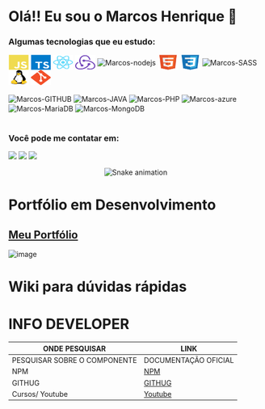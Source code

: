 # Olá!! Eu sou o Marcos Henrique 👋

<div align="left">
  <a href="https://github.com/marck0101">
     <!-- 
     <img height="200em" src="https://github-readme-stats.vercel.app/api/top-langs/?username=marck0101&theme=blue-green"/>
   
    <img height="150em" src="https://github-readme-stats.vercel.app/api?username=marck0101&count_private=true&include_all_commits=true&show_icons=true&theme=dracula&hide_border=false&show_owner=true"/>
    -->
   <!-- <img height="150em" src="https://github-readme-stats.vercel.app/api/top-langs/?username=marck0101&theme=dracula&hide_border=false&&layout=compact"/> -->
   
  </a>
</div>

<div style="display: inline_block">
<h3>Algumas tecnologias que eu estudo:</h3>
<img align="center" alt="Marcos-Js" height="30" width="40" src="https://raw.githubusercontent.com/devicons/devicon/master/icons/javascript/javascript-plain.svg">
<img align="center" alt="Marcos-Ts" height="30" width="40" src="https://raw.githubusercontent.com/devicons/devicon/master/icons/typescript/typescript-plain.svg">
<img align="center" alt="Marcos-React" height="30" width="40" src="https://raw.githubusercontent.com/devicons/devicon/master/icons/react/react-original.svg">
<img align="center" alt="Marcos-Redux" height="30" width="40" src="https://raw.githubusercontent.com/devicons/devicon/master/icons/redux/redux-original.svg">
<img align="center" alt="Marcos-nodejs" height="30" width="40" src="https://cdn.worldvectorlogo.com/logos/nodejs-icon.svg">
<img align="center" alt="Marcos-HTML" height="30" width="40" src="https://raw.githubusercontent.com/devicons/devicon/master/icons/html5/html5-original.svg">
<img align="center" alt="Marcos-CSS" height="30" width="40" src="https://raw.githubusercontent.com/devicons/devicon/master/icons/css3/css3-original.svg">
<img align="center" alt="Marcos-SASS" height="30" width="70" src="https://img.shields.io/badge/Sass-CC6699?style=for-the-badge&logo=sass&logoColor=white">
<img align="center" alt="Marcos-LINUX" height="30" width="40" src="https://raw.githubusercontent.com/devicons/devicon/master/icons/linux/linux-original.svg">
<img align="center" alt="Marcos-GIT" height="30" width="40" src="https://raw.githubusercontent.com/devicons/devicon/master/icons/git/git-original.svg">
<br/>
<br/>
<img align="center" alt="Marcos-GITHUB" height="30" width="90" src="https://img.shields.io/badge/GitHub-100000?style=for-the-badge&logo=github&logoColor=white">
<img align="center" alt="Marcos-JAVA" height="30" width="70" src="https://img.shields.io/badge/Java-ED8B00?style=for-the-badge&logo=openjdk&logoColor=white">
<img align="center" alt="Marcos-PHP" height="30" width="70" src="https://img.shields.io/badge/PHP-777BB4?style=for-the-badge&logo=php&logoColor=white">
<!-- <img align="center" alt="Marcos-netlify" height="30" width="70" src="https://img.shields.io/badge/Netlify-00C7B7?style=for-the-badge&logo=netlify&logoColor=white"> -->
<img align="center" alt="Marcos-azure" height="30" width="70" src="https://img.shields.io/badge/Azure_DevOps-0078D7?style=for-the-badge&logo=azure-devops&logoColor=white">
<img align="center" alt="Marcos-MariaDB" height="30" width="70" src="https://img.shields.io/badge/MariaDB-003545?style=for-the-badge&logo=mariadb&logoColor=white">
<img align="center" alt="Marcos-MongoDB" height="30" width="70" src="https://img.shields.io/badge/Netlify-00C7B7?style=for-the-badge&logo=netlify&logoColor=white">
  
</div>

<br/>

<div> 
 <h3>Você pode me contatar em:</h3>
  <a href="https://www.instagram.com/marcos_mhc/" target="_blank"><img src="https://img.shields.io/badge/-Instagram-%23E4405F?style=for-the-badge&logo=instagram&logoColor=white" target="_blank"></a>
  <a href = "mailto:marck.mhc@gmail.com"><img src="https://img.shields.io/badge/-Gmail-%23333?style=for-the-badge&logo=gmail&logoColor=white" target="_blank"></a>
  <a href="https://www.linkedin.com/in/marcos-henrique-corrêa-618392209/" target="_blank"><img src="https://img.shields.io/badge/-LinkedIn-%230077B5?style=for-the-badge&logo=linkedin&logoColor=white" target="_blank"></a> 
</div>

<div align="center">

![Snake animation](https://github.com/danielbped/danielbped/blob/output/github-contribution-grid-snake.svg)

</div>

# Portfólio em Desenvolvimento

## [Meu Portfólio](https://marck0101.com.br)

![image](https://github.com/marck0101/marck0101/assets/102032089/ce6ba267-0e35-4c3a-bf96-89ac93198d1a)

# Wiki para dúvidas rápidas

# INFO DEVELOPER

| ONDE PESQUISAR               | LINK                               |
| ---------------------------- | ---------------------------------- |
| PESQUISAR SOBRE O COMPONENTE | DOCUMENTAÇÃO OFICIAL               |
| NPM                          | [NPM](https://www.npmjs.com)       |
| GITHUG                       | [GITHUG](https://github.com)       |
| Cursos/ Youtube              | [Youtube](https://www.youtube.com) |

<!DOCTYPE html>
<html lang="en">
  <head>
    <meta charset="UTF-8" />
    <meta name="viewport" content="width=device-width, initial-scale=1.0" />
    <style>
      .tab {
        overflow: hidden;
        border: 1px solid #ccc;
        background-color: #f1f1f1;
      }

      .tab button {
        background-color: inherit;
        float: left;
        border: none;
        outline: none;
        cursor: pointer;
        padding: 14px 16px;
        transition: 0.3s;
        font-size: 17px;
      }

      .tab button:hover {
        background-color: #ddd;
      }

      .tab button.active {
        background-color: #ccc;
      }

      .tabcontent {
        display: none;
        padding: 6px 12px;
        border: 1px solid #ccc;
        border-top: none;
      }
    </style>
  </head>
  <body>
    <div class="tab">
      <button class="tablinks" onclick="openTab(event, 'NoSQL')">NoSQL</button>
      <button class="tablinks" onclick="openTab(event, 'Relacional')">
        Relacional
      </button>
      <button class="tablinks" onclick="openTab(event, 'Linux')">Linux</button>
    </div>

    <div id="NoSQL" class="tabcontent">
      <h3>Banco NoSQL</h3>
      <!-- Conteúdo do banco NoSQL -->
      ## MONGO ### Iniciar o mongo ```Copiar sudo systemctl start mongod ``` ###
      Acessar o mongo ```Copiar mongosh ``` ### Criar Database ```Copiar use
      NomeDoBanco ``` ### Adicionar collection manualmente ```Copiar mongo use
      NomeDoBanco db.createCollection("NomeDaCollection") ``` ```Copiar
      db.NomeDaCollection.insertOne({ "campo1": "valor1", "campo2": "valor2", //
      ... outros campos e valores ... }) ``` ### Filtrar ```Copiar use
      NomeDoBanco db.NomeDaCollection.find({campo: valor}) ``` ### Excluir
      apenas um item dentro da collection ```Copiar use NomeDoBanco
      db.NomeDaCollection.deleteOne({campo: valor}) ``` ### Deletar Collection
      ```Copiar mongo use NomeDoBanco db.NomeDaCollection.drop() ``` ### Deletar
      Database ```Copiar mongo use NomeDoBanco db.dropDatabase() ```
    </div>

    <div id="Relacional" class="tabcontent">
      <h3>Banco Relacional</h3>
      <!-- Conteúdo do banco relacional -->
      # Operações Básicas no PostgreSQL ## Acessar banco ``` sudo -u postgres
      psql ``` ## Listar Database ``` \l ``` ## Limpar console ``` Pressione
      Ctrl + L. ``` ## Criar um Banco de Dados ```sql CREATE DATABASE
      nome_do_banco; ``` ## Conectar-se a um Banco de Dados ```sql \c
      nome_do_banco; ``` ## Criar uma Tabela ```sql CREATE TABLE nome_da_tabela
      ( id SERIAL PRIMARY KEY, nome VARCHAR(100), idade INT ); ``` ## Inserir
      Dados em uma Tabela ```sql INSERT INTO nome_da_tabela (nome, idade) VALUES
      ('John Doe', 25); ``` ## Buscar Todos os Registros de uma Tabela ```sql
      SELECT * FROM nome_da_tabela; ``` ## Buscar Registros com Condição ```sql
      SELECT * FROM nome_da_tabela WHERE idade > 21; ``` ## Atualizar Dados em
      uma Tabela ```sql UPDATE nome_da_tabela SET idade = 30 WHERE nome = 'John
      Doe'; ``` ## Apagar Dados de uma Tabela ```sql DELETE FROM nome_da_tabela
      WHERE nome = 'John Doe'; ``` ## Apagar uma Tabela ```sql DROP TABLE
      nome_da_tabela; ``` ## Apagar um Banco de Dados ```sql DROP DATABASE
      nome_do_banco; ``` Estas são operações básicas e é importante entender o
      impacto de cada uma delas antes de executá-las em um ambiente de produção.
      Lembre-se sempre de fazer backups adequados antes de realizar operações
      que possam causar perda de dados. Caso tenha mais dúvidas ou precise de
      informações adicionais, sinta-se à vontade para perguntar!
    </div>

    <div id="Linux" class="tabcontent">
      <h3>Linux</h3>
      <!-- Conteúdo do Linux -->
      ## LINUX ### Listar diretorios ```Copiar ls ``` ### Criar pasta ```Copiar
      mkdir NomeDaPasta ``` ### Recortar itens de uma pasta e colar em outra
      ```Copiar mv Origem/* Destino/ ``` ### Desbloquear arquivos ``` chmod -777
      NomeDoArquivo ```

      <p>
        A permissão 777 concede permissões de leitura, gravação e execução para
        todos (proprietário, grupo e outros), o que pode ser extremamente
        arriscado, especialmente em ambientes de produção.
      </p>

      ``` chmod 644 NomeDoArquivo ```

      <p>
        Sempre é recomendável entender as implicações de segurança ao conceder
        permissões e garantir que você está concedendo apenas as permissões
        necessárias para usuários, grupos e outros.
      </p>

      ```Copiar chmod +w NomeDoArquivo ```

      <p>
        Se você ainda precisa usar a notação octal, sugeriria algo como
        <b>`chmod 644`</b> para conceder permissões de leitura e escrita ao
        proprietário e apenas permissões de leitura aos outros.
      </p>

      ## LINUX VIM ### Entrar no Modo Inserção, EDIÇÃO ```Copiar i ``` ###
      Salvar ```Copiar Esc :w Enter ``` ### Sair ```Copiar Esc :q Enter ``` ###
      Salvar e Sair ```Copiar Esc :wq Enter ``` ### Sair sem Salvar ```Copiar
      Esc :q! Enter ``` ### Dicas > <b>Navegação:</b> No modo Normal, use as
      teclas de seta ou `h`, `j`, `k`, `l` para mover o cursor. >
      <b>Desfazer:</b> No modo Normal, pressione `u` para desfazer a última
      ação. > <b>Copiar e Colar:</b> No modo Normal, para copiar e colar, use
      `yy` para copiar uma linha e `p` para colar. > <b>Busca:</b> No modo
      Normal, use `/` seguido do termo de busca e `Enter` para encontrar texto
      no arquivo.
    </div>

    <script>
      function openTab(evt, tabName) {
        var i, tabcontent, tablinks
        tabcontent = document.getElementsByClassName('tabcontent')
        for (i = 0; i < tabcontent.length; i++) {
          tabcontent[i].style.display = 'none'
        }
        tablinks = document.getElementsByClassName('tablinks')
        for (i = 0; i < tablinks.length; i++) {
          tablinks[i].className = tablinks[i].className.replace(' active', '')
        }
        document.getElementById(tabName).style.display = 'block'
        evt.currentTarget.className += ' active'
      }
    </script>
  </body>
</html>



 <!--
# Portfólio em Desenvolvimento

 ## Projetos de aprendizagem
 - Clean code
 - Lógica
 - Estrutura de pastas de projetos
 - Conceitos Básicos a avançados de programação
 - TypeScript <img align="center" alt="Marcos-Ts" height="30" width="40" src="https://raw.githubusercontent.com/devicons/devicon/master/icons/typescript/typescript-plain.svg">
 - JavaScript <img align="center" alt="Marcos-Js" height="30" width="40" src="https://raw.githubusercontent.com/devicons/devicon/master/icons/javascript/javascript-plain.svg">
    - Manipulação de DOM
    - Array
    - Map e ForEach
    - Sprad
 - React <img align="center" alt="Marcos-React" height="30" width="40" src="https://raw.githubusercontent.com/devicons/devicon/master/icons/react/react-original.svg">
   - Hooks
   - Redux <img align="center" alt="Marcos-Redux" height="30" width="40" src="https://raw.githubusercontent.com/devicons/devicon/master/icons/redux/redux-original.svg">
 - NodeJs <img align="center" alt="Marcos-nodejs" height="30" width="40" src="https://cdn.worldvectorlogo.com/logos/nodejs-icon.svg">
   - POO
   - Core Modules
   - NPM
   - EXPRESS
   - MVC
   - Get A Pet
 - Java <img align="center" alt="Marcos-JAVA" height="30" width="70" src="https://img.shields.io/badge/Java-ED8B00?style=for-the-badge&logo=openjdk&logoColor=white">
    - POO
    - Java para Web
 - PHP <img align="center" alt="Marcos-PHP" height="30" width="70" src="https://img.shields.io/badge/PHP-777BB4?style=for-the-badge&logo=php&logoColor=white">
    - POO
    - PHP para Web
    
<br>


#  Projetos publicados
 ## Next Movies
 -[x]  Em desenvolvimento
 - Lista de filmes em cartaz, você pode encontrá-lo [aqui](https://filmes-lancamentos-atualizados.netlify.app)

 Nesse projeto foi usados uma API externa para listar filmes em cartaz.
 Foi usado vários conceitos dos Hooks do ReactJs.
<br>


 ## Lista de Tarefas
 -[x] Finalizado
 - Lista de tarefas, você pode encontrá-lo [Aqui](https://atual-lista-tarefas.netlify.app)

Nesse projeto foi trabalhado com LocalStorage e com o Firebase. Trabalhado a questão de login de sessão e logout de sessão.

Os usuários não terão acesso as notas de outros usuários.
<br>


## Sistema de chamados
  -[x] Finalizado

 Sistema de chamados, você pode encontrálo [aqui](https://called-system.netlify.app)
 -->

 <!-- Nesse projeto foram usados várias tecnologias exenciais para se trabalhar com React,sendo algumas delas:
 - ContextAPI
 - UseState
 - UseEffect
 - Auth
 - Conexão com banco externo, o Firebase 

A proposta desse projeto é criar um sistema de chamado simples, sendo possível:
 - Cadastrar de usuários
 - Fazer a abertura de chamado, verificar andamento e encerramento dos chamados
 - Trabalhar com login e logout do sistema
 - Manter a sessão conectada quando usuário acessar
 -->
